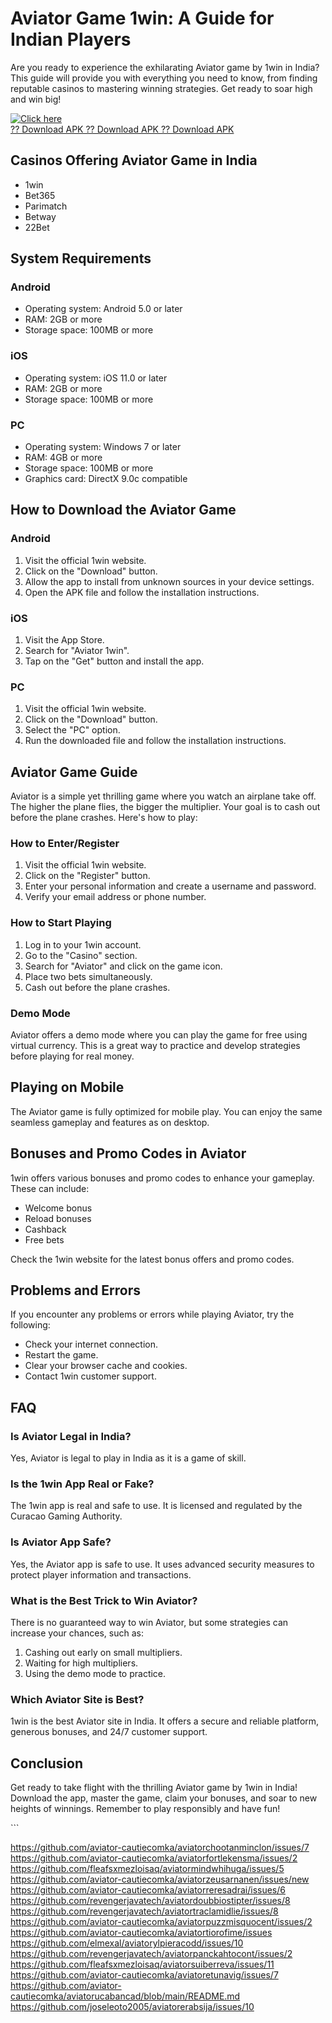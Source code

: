 # Aviator Game 1win: A Guide for Indian Players

Are you ready to experience the exhilarating Aviator game by 1win in
India? This guide will provide you with everything you need to know,
from finding reputable casinos to mastering winning strategies. Get
ready to soar high and win big!

[![Click
here](https://readscoops.com/wp-content/uploads/2023/03/Readscoop-aviator-1-1.jpg)](https://traff.sbs/deff)\
[?? Download APK ?? Download APK ?? Download
APK](https://traff.sbs/deff)

## Casinos Offering Aviator Game in India

-   1win
-   Bet365
-   Parimatch
-   Betway
-   22Bet

## System Requirements

### Android

-   Operating system: Android 5.0 or later
-   RAM: 2GB or more
-   Storage space: 100MB or more

### iOS

-   Operating system: iOS 11.0 or later
-   RAM: 2GB or more
-   Storage space: 100MB or more

### PC

-   Operating system: Windows 7 or later
-   RAM: 4GB or more
-   Storage space: 100MB or more
-   Graphics card: DirectX 9.0c compatible

## How to Download the Aviator Game

### Android

1.  Visit the official 1win website.
2.  Click on the "Download" button.
3.  Allow the app to install from unknown sources in your device
    settings.
4.  Open the APK file and follow the installation instructions.

### iOS

1.  Visit the App Store.
2.  Search for "Aviator 1win".
3.  Tap on the "Get" button and install the app.

### PC

1.  Visit the official 1win website.
2.  Click on the "Download" button.
3.  Select the "PC" option.
4.  Run the downloaded file and follow the installation instructions.

## Aviator Game Guide

Aviator is a simple yet thrilling game where you watch an airplane take
off. The higher the plane flies, the bigger the multiplier. Your goal is
to cash out before the plane crashes. Here\'s how to play:

### How to Enter/Register

1.  Visit the official 1win website.
2.  Click on the "Register" button.
3.  Enter your personal information and create a username and password.
4.  Verify your email address or phone number.

### How to Start Playing

1.  Log in to your 1win account.
2.  Go to the "Casino" section.
3.  Search for "Aviator" and click on the game icon.
4.  Place two bets simultaneously.
5.  Cash out before the plane crashes.

### Demo Mode

Aviator offers a demo mode where you can play the game for free using
virtual currency. This is a great way to practice and develop strategies
before playing for real money.

## Playing on Mobile

The Aviator game is fully optimized for mobile play. You can enjoy the
same seamless gameplay and features as on desktop.

## Bonuses and Promo Codes in Aviator

1win offers various bonuses and promo codes to enhance your gameplay.
These can include:

-   Welcome bonus
-   Reload bonuses
-   Cashback
-   Free bets

Check the 1win website for the latest bonus offers and promo codes.

## Problems and Errors

If you encounter any problems or errors while playing Aviator, try the
following:

-   Check your internet connection.
-   Restart the game.
-   Clear your browser cache and cookies.
-   Contact 1win customer support.

## FAQ

### Is Aviator Legal in India?

Yes, Aviator is legal to play in India as it is a game of skill.

### Is the 1win App Real or Fake?

The 1win app is real and safe to use. It is licensed and regulated by
the Curacao Gaming Authority.

### Is Aviator App Safe?

Yes, the Aviator app is safe to use. It uses advanced security measures
to protect player information and transactions.

### What is the Best Trick to Win Aviator?

There is no guaranteed way to win Aviator, but some strategies can
increase your chances, such as:

1.  Cashing out early on small multipliers.
2.  Waiting for high multipliers.
3.  Using the demo mode to practice.

### Which Aviator Site is Best?

1win is the best Aviator site in India. It offers a secure and reliable
platform, generous bonuses, and 24/7 customer support.

## Conclusion

Get ready to take flight with the thrilling Aviator game by 1win in
India! Download the app, master the game, claim your bonuses, and soar
to new heights of winnings. Remember to play responsibly and have fun!

\`\`\`

https://github.com/aviator-cautiecomka/aviatorchootanminclon/issues/7
https://github.com/aviator-cautiecomka/aviatorfortlekensma/issues/2
https://github.com/fleafsxmezloisaq/aviatormindwhihuga/issues/5
https://github.com/aviator-cautiecomka/aviatorzeusarnanen/issues/new
https://github.com/aviator-cautiecomka/aviatorreresadrai/issues/6
https://github.com/revengerjavatech/aviatordoubbiostipter/issues/8
https://github.com/revengerjavatech/aviatortraclamidlie/issues/8
https://github.com/aviator-cautiecomka/aviatorpuzzmisquocent/issues/2
https://github.com/aviator-cautiecomka/aviatortiorofime/issues
https://github.com/elmexal/aviatorylpieracodd/issues/10
https://github.com/revengerjavatech/aviatorpanckahtocont/issues/2
https://github.com/fleafsxmezloisaq/aviatorsuiberreva/issues/11
https://github.com/aviator-cautiecomka/aviatoretunavig/issues/7
https://github.com/aviator-cautiecomka/aviatorucabancad/blob/main/README.md
https://github.com/joseleoto2005/aviatorerabsija/issues/10
